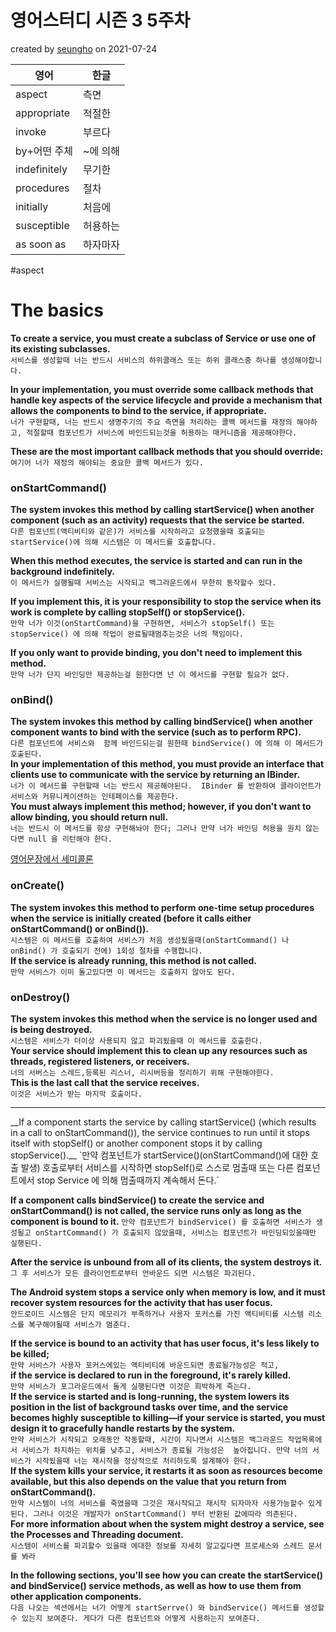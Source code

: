 # 영어스터디 시즌 3 5주차

created by [seungho](https://github.com/devaspirant0510) on 2021-07-24

|영어|한글|
|---|---|
|aspect|측면|
|appropriate|적절한|
|invoke|부르다|
|by+어떤 주체|~에 의해|
|indefinitely|무기한|
|procedures|절차|
|initially|처음에|
|susceptible|허용하는|
|as soon as|하자마자|

#aspect

# __The basics__
__To create a service, you must create a subclass of Service or use one of 
its existing subclasses.__  
`서비스를 생성할때 너는 반드시 서비스의 하위클래스 또는 하위 클래스중 하나를 생성해야합니다.`  

__In your implementation, you must override some callback methods that handle key 
aspects of the service lifecycle and provide a mechanism that allows 
the components to bind to the service, if appropriate.__  
`너가 구현할때, 너는 반드시 생명주기의 주요 측면을 처리하는 콜백 메서드를 재정의 해야하고,
적절할때 컴포넌트가 서비스에 바인드되는것을 허용하는 매커니즘을 제공해야한다.`  

__These are the most important callback methods that you should override:__  
`여기어 너가 재정의 해야되는 중요한 콜백 메서드가 있다.`

### onStartCommand()
__The system invokes this method by calling startService() when another component 
(such as an activity) requests that the service be started.__  
`다른 컴포넌트(액티비티와 같은)가 서비스를 시작하라고 요청했을때 호출되는 startService()에 의해 시스템은 이 메서드를 호출합니다.`  

__When this method executes, the service is started and can run in the background indefinitely.__  
`이 메서드가 실행될때 서비스는 시작되고 백그라운드에서 무한히 동작할수 있다.`

__If you implement this, it is your responsibility to stop the service when its work is 
complete by calling stopSelf() or stopService().__   
`만약 너가 이것(onStartCommand)을 구현하면, 서비스가 stopSelf() 또는 stopService() 에 의해 작업이 완료될때멈추는것은 너의 책임이다.`  

__If you only want to provide binding, you don't need to implement this method.__  
`만약 너가 단지 바인딩만 제공하는걸 원한다면 넌 이 메서드를 구현할 필요가 없다.`

### onBind()
__The system invokes this method by calling bindService() when another component wants to bind 
with the service (such as to perform RPC).__   
`다른 컴포넌트에 서비스와  함께 바인드되는걸 원한때 bindService() 에 의해 이 메서드가 호출된다.`  
__In your implementation of this method, you must provide an interface that
clients use to communicate with the service by returning an IBinder.__   
`너가 이 메서드를 구현할때 너는 반드시 제공해야된다. 
IBinder 를 반환하여 클라이언트가 서비스와 커뮤니케이션하는 인테페이스를 제공한다. `   
__You must always implement this method; however, if you don't want to allow binding, you should return null.__  
`너는 반드시 이 메서드를 항상 구현해놔야 한다; 그러나 만약 너가 바인딩 허용을 원치 않는다면 null 을 리턴해야 한다.`

[영어문장에서 세미콜론](https://m.blog.naver.com/ktri8888/221427498600)

### onCreate()
__The system invokes this method to perform one-time setup procedures when the service is initially created 
(before it calls either onStartCommand() or onBind()).__   
`시스템은 이 메서드를 호출하여 서비스가 처음 생성됬을때(onStartCommand() 나 onBind() 가 호출되기 전에) 1회성 절차를 수행합니다.  `  
__If the service is already running, this method is not called.__   
`만약 서비스가 이미 돌고있다면 이 메서드는 호출하지 않아도 된다.`  
### onDestroy()
__The system invokes this method when the service is no longer used and is being destroyed.__   
`시스템은 서비스가 더이상 사용되지 않고 파괴됬을때 이 메서드를 호출한다.`  
__Your service should implement this to clean up any resources such as threads, registered listeners, or receivers.__  
`너의 서버스는 스레드,등록된 리스너, 리시버등을 정리하기 위해 구현해야한다. `  
__This is the last call that the service receives.__   
`이것은 서비스가 받는 마지막 호출이다.`  

<hr>
__If a component starts the service by calling startService() (which results in a call to onStartCommand()), 
the service continues to run until it stops itself with stopSelf() or another 
component stops it by calling stopService().__  
`만약 컴포넌트가 startService()(onStartCommand()에 대한 호출 발생) 호출로부터 서비스를 시작하면 stopSelf()로 스스로 멈출때 또는 다른 컴포넌트에서 stop
Service 에 의해 멈출때까지 계속해서 돈다.`  

__If a component calls bindService() to create the service and onStartCommand() is not called, the service runs 
only as long as the component is bound to it.__
`만약 컴포넌트가 bindService() 를 호출하면 서비스가 생성될고 onStartCommand() 가 호출되지 않았을때, 서비스는 컴포넌트가 바인딩되있을때만 실행된다. `

__After the service is unbound from all of its clients, the system destroys it.__    
`그 후 서비스가 모든 클라이언트로부터 언바운드 되면 시스템은 파괴된다. `  

__The Android system stops a service only when memory is low, and it must recover system resources for the activity 
that has user focus.__  
`안드로이드 시스템은 단지 메모리가 부족하거나 사용자 포커스를 가진 액티비티를 시스템 리소스를 복구해야될때 서비스가 멈춘다.`

__If the service is bound to an activity that has user focus, it's less likely to be killed;__   
`만약 서비스가 사용자 포커스에있는 액티비티에 바운드되면 종료될가능성은 적고,`  
__if the service is declared to run in the foreground, it's rarely killed.__  
`만약 서비스가 포그라운드에서 돌게 실행된다면 이것은 희박하게 죽는다.`  
__If the service is started and is long-running, the system lowers its position in the list of background tasks over 
time, and the service becomes highly susceptible to killing—if your service is started, you must 
design it to gracefully handle restarts by the system.__    
`만약 서비스가 시작되고 오래동안 작동할때, 시간이 지나면서 시스템은 백그라운드 작업목록에서 서비스가 차지하는 위치를 낮추고, 서비스가 종료될 가능성은 
높아집니다. 만약 너의 서비스가 시작됬을때 너는 재시작을 정상적으로 처리하도록 설계해야 한다.`   
__If the system kills your service, it restarts it as soon as resources become available, but this also 
depends on the value that you return from onStartCommand().__    
`만약 시스템이 너의 서비스를 죽였을때 그것은 재시작되고 재시작 되자마자 사용가능할수 있게된다. 그러나 이것은
개발자가 onStartCommand() 부터 반환된 값에따라 의존된다.`   
__For more information about when the system might destroy a service, see the Processes and Threading document.__      
`시스템이 서비스를 파괴할수 있을때 에대한 정보를 자세히 알고깊다면 프로세스와 스레드 문서를 봐라`   

__In the following sections, you'll see how you can create the startService() and bindService() service methods, 
as well as how to use them from other application components.__   
`다음 나오는 섹션에서는 너가 어떻게 startSerrve() 와 bindService() 메서드를 생성할수 있는지 보여준다.
게다가 다른 컴포넌트와 어떻게 사용하는지 보여준다.`   